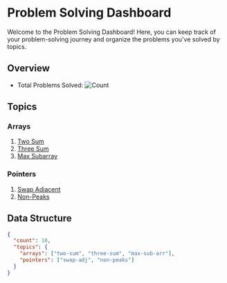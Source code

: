 # Problem Solving Dashboard

Welcome to the Problem Solving Dashboard! Here, you can keep track of your problem-solving journey and organize the problems you've solved by topics.

## Overview

- Total Problems Solved: ![Count](https://img.shields.io/badge/Problems%20Solved-10-blue)

## Topics

### Arrays

1. [Two Sum](problems/arrays/two-sum.md)
2. [Three Sum](problems/arrays/three-sum.md)
3. [Max Subarray](problems/arrays/max-sub-arr.md)

### Pointers

1. [Swap Adjacent](problems/pointers/swap-adj.md)
2. [Non-Peaks](problems/pointers/non-peaks.md)

## Data Structure

```json
{
  "count": 10,
  "topics": {
    "arrays": ["two-sum", "three-sum", "max-sub-arr"],
    "pointers": ["swap-adj", "non-peaks"]
  }
}
